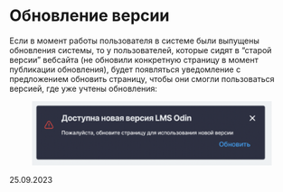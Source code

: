 # Обновление версии

Если в момент работы пользователя в системе были выпущены обновления системы, то у пользователей, которые сидят в “старой версии” вебсайта (не обновили конкретную страницу в момент публикации обновления), будет появляться уведомление с предложением обновить страницу, чтобы они смогли пользоваться версией, где уже учтены обновления:

<figure><img src="../../.gitbook/assets/image (163).png" alt=""><figcaption></figcaption></figure>

25.09.2023
